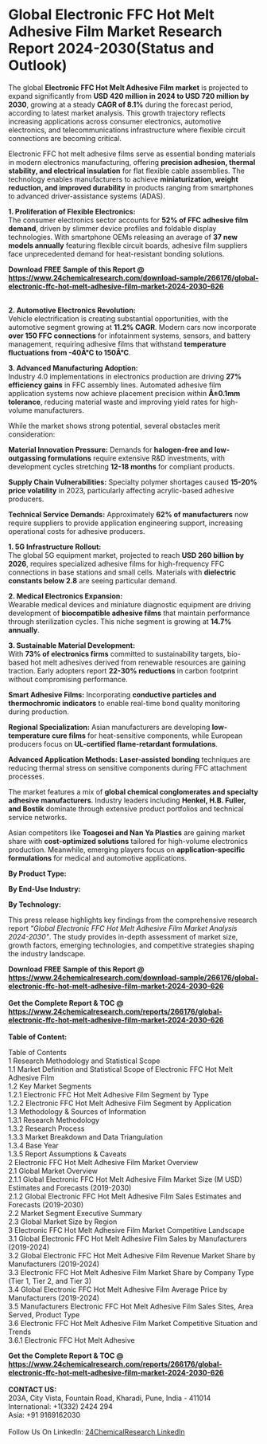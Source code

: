 <h1>Global Electronic FFC Hot Melt Adhesive Film Market Research Report 2024-2030(Status and Outlook)</h1><p>The global <strong>Electronic FFC Hot Melt Adhesive Film market</strong> is projected to expand significantly from <strong>USD 420 million in 2024 to USD 720 million by 2030</strong>, growing at a steady <strong>CAGR of 8.1%</strong> during the forecast period, according to latest market analysis. This growth trajectory reflects increasing applications across consumer electronics, automotive electronics, and telecommunications infrastructure where flexible circuit connections are becoming critical.</p><p>Electronic FFC hot melt adhesive films serve as essential bonding materials in modern electronics manufacturing, offering <strong>precision adhesion, thermal stability, and electrical insulation</strong> for flat flexible cable assemblies. The technology enables manufacturers to achieve <strong>miniaturization, weight reduction, and improved durability</strong> in products ranging from smartphones to advanced driver-assistance systems (ADAS).</p><p><strong>1. Proliferation of Flexible Electronics:</strong><br>
The consumer electronics sector accounts for <strong>52% of FFC adhesive film demand</strong>, driven by slimmer device profiles and foldable display technologies. With smartphone OEMs releasing an average of <strong>37 new models annually</strong> featuring flexible circuit boards, adhesive film suppliers face unprecedented demand for heat-resistant bonding solutions.</p><div><b>Download FREE Sample of this Report @ 
            <a href="https://www.24chemicalresearch.com/download-sample/266176/global-electronic-ffc-hot-melt-adhesive-film-market-2024-2030-626">
            https://www.24chemicalresearch.com/download-sample/266176/global-electronic-ffc-hot-melt-adhesive-film-market-2024-2030-626</a></b></div><br><p><strong>2. Automotive Electronics Revolution:</strong><br>
Vehicle electrification is creating substantial opportunities, with the automotive segment growing at <strong>11.2% CAGR</strong>. Modern cars now incorporate <strong>over 150 FFC connections</strong> for infotainment systems, sensors, and battery management, requiring adhesive films that withstand <strong>temperature fluctuations from -40Â°C to 150Â°C</strong>.</p><p><strong>3. Advanced Manufacturing Adoption:</strong><br>
Industry 4.0 implementations in electronics production are driving <strong>27% efficiency gains</strong> in FFC assembly lines. Automated adhesive film application systems now achieve placement precision within <strong>Â±0.1mm tolerance</strong>, reducing material waste and improving yield rates for high-volume manufacturers.</p><p>While the market shows strong potential, several obstacles merit consideration:</p><p><strong>Material Innovation Pressure:</strong> Demands for <strong>halogen-free and low-outgassing formulations</strong> require extensive R&amp;D investments, with development cycles stretching <strong>12-18 months</strong> for compliant products.</p><p><strong>Supply Chain Vulnerabilities:</strong> Specialty polymer shortages caused <strong>15-20% price volatility</strong> in 2023, particularly affecting acrylic-based adhesive producers.</p><p><strong>Technical Service Demands:</strong> Approximately <strong>62% of manufacturers</strong> now require suppliers to provide application engineering support, increasing operational costs for adhesive producers.</p><p><strong>1. 5G Infrastructure Rollout:</strong><br>
The global 5G equipment market, projected to reach <strong>USD 260 billion by 2026</strong>, requires specialized adhesive films for high-frequency FFC connections in base stations and small cells. Materials with <strong>dielectric constants below 2.8</strong> are seeing particular demand.</p><p><strong>2. Medical Electronics Expansion:</strong><br>
Wearable medical devices and miniature diagnostic equipment are driving development of <strong>biocompatible adhesive films</strong> that maintain performance through sterilization cycles. This niche segment is growing at <strong>14.7% annually</strong>.</p><p><strong>3. Sustainable Material Development:</strong><br>
With <strong>73% of electronics firms</strong> committed to sustainability targets, bio-based hot melt adhesives derived from renewable resources are gaining traction. Early adopters report <strong>22-30% reductions</strong> in carbon footprint without compromising performance.</p><p><strong>Smart Adhesive Films:</strong> Incorporating <strong>conductive particles and thermochromic indicators</strong> to enable real-time bond quality monitoring during production.</p><p><strong>Regional Specialization:</strong> Asian manufacturers are developing <strong>low-temperature cure films</strong> for heat-sensitive components, while European producers focus on <strong>UL-certified flame-retardant formulations</strong>.</p><p><strong>Advanced Application Methods:</strong> <strong>Laser-assisted bonding</strong> techniques are reducing thermal stress on sensitive components during FFC attachment processes.</p><p>The market features a mix of <strong>global chemical conglomerates and specialty adhesive manufacturers</strong>. Industry leaders including <strong>Henkel, H.B. Fuller, and Bostik</strong> dominate through extensive product portfolios and technical service networks.</p><p>Asian competitors like <strong>Toagosei and Nan Ya Plastics</strong> are gaining market share with <strong>cost-optimized solutions</strong> tailored for high-volume electronics production. Meanwhile, emerging players focus on <strong>application-specific formulations</strong> for medical and automotive applications.</p><p><strong>By Product Type:</strong></p><p><strong>By End-Use Industry:</strong></p><p><strong>By Technology:</strong></p><p>This press release highlights key findings from the comprehensive research report <em>"Global Electronic FFC Hot Melt Adhesive Film Market Analysis 2024-2030"</em>. The study provides in-depth assessment of market size, growth factors, emerging technologies, and competitive strategies shaping the industry landscape.</p><div><b>Download FREE Sample of this Report @ 
            <a href="https://www.24chemicalresearch.com/download-sample/266176/global-electronic-ffc-hot-melt-adhesive-film-market-2024-2030-626">
            https://www.24chemicalresearch.com/download-sample/266176/global-electronic-ffc-hot-melt-adhesive-film-market-2024-2030-626</a></b></div><br><div><b>Get the Complete Report & TOC @ 
            <a href="https://www.24chemicalresearch.com/reports/266176/global-electronic-ffc-hot-melt-adhesive-film-market-2024-2030-626">
            https://www.24chemicalresearch.com/reports/266176/global-electronic-ffc-hot-melt-adhesive-film-market-2024-2030-626</a></b></div><br>
            <b>Table of Content:</b><p>Table of Contents<br />
1 Research Methodology and Statistical Scope<br />
1.1 Market Definition and Statistical Scope of Electronic FFC Hot Melt Adhesive Film<br />
1.2 Key Market Segments<br />
1.2.1 Electronic FFC Hot Melt Adhesive Film Segment by Type<br />
1.2.2 Electronic FFC Hot Melt Adhesive Film Segment by Application<br />
1.3 Methodology & Sources of Information<br />
1.3.1 Research Methodology<br />
1.3.2 Research Process<br />
1.3.3 Market Breakdown and Data Triangulation<br />
1.3.4 Base Year<br />
1.3.5 Report Assumptions & Caveats<br />
2 Electronic FFC Hot Melt Adhesive Film Market Overview<br />
2.1 Global Market Overview<br />
2.1.1 Global Electronic FFC Hot Melt Adhesive Film Market Size (M USD) Estimates and Forecasts (2019-2030)<br />
2.1.2 Global Electronic FFC Hot Melt Adhesive Film Sales Estimates and Forecasts (2019-2030)<br />
2.2 Market Segment Executive Summary<br />
2.3 Global Market Size by Region<br />
3 Electronic FFC Hot Melt Adhesive Film Market Competitive Landscape<br />
3.1 Global Electronic FFC Hot Melt Adhesive Film Sales by Manufacturers (2019-2024)<br />
3.2 Global Electronic FFC Hot Melt Adhesive Film Revenue Market Share by Manufacturers (2019-2024)<br />
3.3 Electronic FFC Hot Melt Adhesive Film Market Share by Company Type (Tier 1, Tier 2, and Tier 3)<br />
3.4 Global Electronic FFC Hot Melt Adhesive Film Average Price by Manufacturers (2019-2024)<br />
3.5 Manufacturers Electronic FFC Hot Melt Adhesive Film Sales Sites, Area Served, Product Type<br />
3.6 Electronic FFC Hot Melt Adhesive Film Market Competitive Situation and Trends<br />
3.6.1 Electronic FFC Hot Melt Adhesive </p><div><b>Get the Complete Report & TOC @ 
            <a href="https://www.24chemicalresearch.com/reports/266176/global-electronic-ffc-hot-melt-adhesive-film-market-2024-2030-626">
            https://www.24chemicalresearch.com/reports/266176/global-electronic-ffc-hot-melt-adhesive-film-market-2024-2030-626</a></b></div><br><b>CONTACT US:</b><br>
            203A, City Vista, Fountain Road, Kharadi, Pune, India - 411014<br>
            International: +1(332) 2424 294<br>
            Asia: +91 9169162030 <br><br>
            Follow Us On LinkedIn: <a href="https://www.linkedin.com/company/24chemicalresearch/">24ChemicalResearch LinkedIn</a>